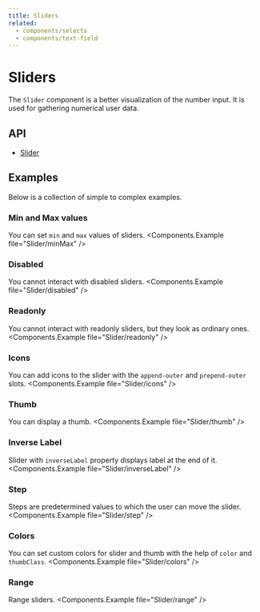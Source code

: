 ```yaml
---
title: Sliders
related:
  - components/selects
  - components/text-field
---
```


# Sliders

The `Slider` component is a better visualization of the number input. It is used for gathering numerical user data.

## API

- [Slider](/api/Slider/)

## Examples

Below is a collection of simple to complex examples.

### Min and Max values

You can set `min` and `max` values of sliders.
<Components.Example file="Slider/minMax" />

### Disabled

You cannot interact with disabled sliders.
<Components.Example file="Slider/disabled" />

### Readonly

You cannot interact with readonly sliders, but they look as ordinary ones.
<Components.Example file="Slider/readonly" />

### Icons

You can add icons to the slider with the `append-outer` and `prepend-outer` slots.
<Components.Example file="Slider/icons" />

### Thumb

You can display a thumb.
<Components.Example file="Slider/thumb" />

### Inverse Label

Slider with `inverseLabel` property displays label at the end of it.
<Components.Example file="Slider/inverseLabel" />

### Step

Steps are predetermined values to which the user can move the slider.
<Components.Example file="Slider/step" />

### Colors

You can set custom colors for slider and thumb with the help of `color` and `thumbClass`.
<Components.Example file="Slider/colors" />

### Range

Range sliders.
<Components.Example file="Slider/range" />
